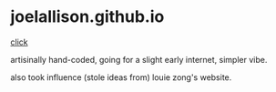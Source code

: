 # joelallison.github.io

[click](https://joelallison.github.io)

artisinally hand-coded, going for a slight early internet, simpler vibe. 

also took influence (stole ideas from) louie zong's website.
